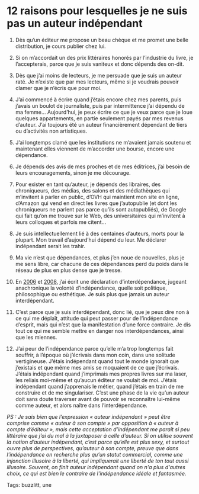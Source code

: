 # 12 raisons pour lesquelles je ne suis pas un auteur indépendant

1. Dès qu’un éditeur me propose un beau chèque et me promet une belle distribution, je cours publier chez lui.

2. Si on m’accordait un des prix littéraires honorés par l’industrie du livre, je l’accepterais, parce que je suis vaniteux et donc dépends des on-dit.

3. Dès que j’ai moins de lecteurs, je me persuade que je suis un auteur raté. Je n’existe que par mes lecteurs, même si je voudrais pouvoir clamer que je n’écris que pour moi.

4. J’ai commencé à écrire quand j’étais encore chez mes parents, puis j’avais un boulot de journaliste, puis par intermittence j’ai dépendu de ma femme… Aujourd’hui, je peux écrire ce que je veux parce que je loue quelques appartements, en partie seulement payés par mes revenus d’auteur. J’ai toujours été un auteur financièrement dépendant de tiers ou d’activités non artistiques.

5. J’ai longtemps clamé que les institutions ne m’avaient jamais soutenu et maintenant elles viennent de m’accorder une bourse, encore une dépendance.

6. Je dépends des avis de mes proches et de mes éditrices, j’ai besoin de leurs encouragements, sinon je me décourage.

7. Pour exister en tant qu’auteur, je dépends des libraires, des chroniqueurs, des médias, des salons et des médiathèques qui m’invitent à parler en public, d’OVH qui maintient mon site en ligne, d’Amazon qui vend en direct les livres que j’autopublie (et dont les chroniqueurs ne parlent pas parce qu’ils sont autopubliés), de Google qui fait qu’on me trouve sur le Web, des universitaires qui m’invitent à leurs colloques et parfois me citent…

8. Je suis intellectuellement lié à des centaines d’auteurs, morts pour la plupart. Mon travail d’aujourd’hui dépend du leur. Me déclarer indépendant serait les trahir.

9. Ma vie n’est que dépendances, et plus j’en noue de nouvelles, plus je me sens libre, car chacune de ces dépendances perd du poids dans le réseau de plus en plus dense que je tresse.

10. En [2006](http://tcrouzet.com/2006/06/27/declaration-d%E2%80%99interdependance/) et [2008](http://tcrouzet.com/2008/07/18/la-declaration-dinterdependance/), j’ai écrit une déclaration d’interdépendance, jugeant anachronique la volonté d’indépendance, quelle soit politique, philosophique ou esthétique. Je suis plus que jamais un auteur interdépendant.

11. C’est parce que je suis interdépendant, donc lié, que je peux dire non à ce qui me déplaît, attitude qui peut passer pour de l’indépendance d’esprit, mais qui n’est que la manifestation d’une force contraire. Je dis tout ce qui me semble mettre en danger nos interdépendances, ainsi que les miennes.

12. J’ai peur de l’indépendance parce qu’elle m’a trop longtemps fait souffrir, à l’époque où j’écrivais dans mon coin, dans une solitude vertigineuse. J’étais indépendant quand tout le monde ignorait que j’existais et que même mes amis se moquaient de ce que j’écrivais. J’étais indépendant quand j’imprimais mes propres livres sur ma laser, les reliais moi-même et qu’aucun éditeur ne voulait de moi. J’étais indépendant quand j’apprenais le métier, quand j’étais en train de me construire et de me singulariser. C’est une phase de la vie qu’un auteur doit sans doute traverser avant de pouvoir se reconnaître lui-même comme auteur, et alors naître dans l’interdépendance.

*PS : Je sais bien que l’expression « auteur indépendant » peut être comprise comme « auteur à son compte » par opposition à « auteur à compte d’éditeur », mais cette acceptation d’indépendant me paraît si peu littéraire que j’ai du mal à la juxtaposer à celle d’auteur. Si on utilise souvent la notion d’auteur indépendant, c’est parce qu’elle est plus sexy, et surtout ouvre plus de perspectives, qu’auteur à son compte, preuve que dans l’indépendance on recherche plus qu’un statut commercial, comme une injonction illusoire à la liberté, qui impliquerait une liberté de ton tout aussi illusoire. Souvent, on finit auteur indépendant quand on n'a plus d'autres choix, ce qui est bien le contraire de l'indépendance idéale et fantasmée.*

Tags: buzzlitt, une